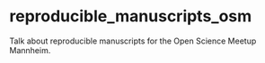 # reproducible_manuscripts_osm
Talk about reproducible manuscripts for the Open Science Meetup Mannheim.
